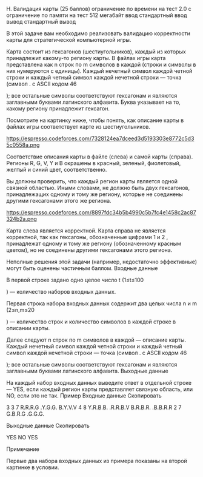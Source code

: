 H. Валидация карты (25 баллов)
ограничение по времени на тест
2.0 с
ограничение по памяти на тест
512 мегабайт
ввод
стандартный ввод
вывод
стандартный вывод

В этой задаче вам необходимо реализовать валидацию корректности карты для стратегической компьютерной игры.

Карта состоит из гексагонов (шестиугольников), каждый из которых принадлежит какому-то региону карты. В файлах игры карта представлена как n
строк по m символов в каждой (строки и символы в них нумеруются с единицы). Каждый нечетный символ каждой четной строки и каждый четный символ каждой нечетной строки — точка (символ . с ASCII кодом 46

); все остальные символы соответствуют гексагонам и являются заглавными буквами латинского алфавита. Буква указывает на то, какому региону принадлежит гексагон.

Посмотрите на картинку ниже, чтобы понять, как описание карты в файлах игры соответствует карте из шестиугольников.

https://espresso.codeforces.com/7328124ea7dceed3d5193303e8772c5d35c0558a.png

Соответствие описания карты в файле (слева) и самой карты (справа). Регионы R, G, V, Y и B окрашены в красный, зеленый, фиолетовый, желтый и синий цвет, соответственно.

Вы должны проверить, что каждый регион карты является одной связной областью. Иными словами, не должно быть двух гексагонов, принадлежащих одному и тому же региону, которые не соединены другими гексагонами этого же региона.

https://espresso.codeforces.com/8897fdc34b5b4990c5b7fc4e1458c2ac87324b2a.png

Карта слева является корректной. Карта справа не является корректной, так как гексагоны, обозначенные цифрами 1
и 2
, принадлежат одному и тому же региону (обозначенному красным цветом), но не соединены другими гексагонами этого региона.

Неполные решения этой задачи (например, недостаточно эффективные) могут быть оценены частичным баллом.
Входные данные

В первой строке задано одно целое число t
(1≤t≤100

) — количество наборов входных данных.

Первая строка набора входных данных содержит два целых числа n
и m (2≤n,m≤20

) — количество строк и количество символов в каждой строке в описании карты.

Далее следуют n
строк по m символов в каждой — описание карты. Каждый нечетный символ каждой четной строки и каждый четный символ каждой нечетной строки — точка (символ . с ASCII кодом 46

); все остальные символы соответствуют гексагонам и являются заглавными буквами латинского алфавита.
Выходные данные

На каждый набор входных данных выведите ответ в отдельной строке — YES, если каждый регион карты представляет связную область, или NO, если это не так.
Пример
Входные данные
Скопировать

3
3 7
R.R.R.G
.Y.G.G.
B.Y.V.V
4 8
Y.R.B.B.
.R.R.B.V
B.R.B.R.
.B.B.R.R
2 7
G.B.R.G
.G.G.G.

Выходные данные
Скопировать

YES
NO
YES

Примечание

Первые два набора входных данных из примера показаны на второй картинке в условии.